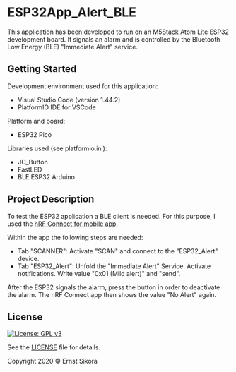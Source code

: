 # ESP32App_Alert_BLE
This application has been developed to run on an M5Stack Atom Lite ESP32 development board. It signals an alarm and is controlled by the Bluetooth Low Energy (BLE) "Immediate Alert" service.

## Getting Started
Development environment used for this application:
- Visual Studio Code (version 1.44.2)
- PlatformIO IDE for VSCode

Platform and board:
- ESP32 Pico

Libraries used (see platformio.ini):
- JC_Button
- FastLED
- BLE ESP32 Arduino

## Project Description

To test the ESP32 application a BLE client is needed. For this purpose, I used the [nRF Connect for mobile app](https://www.nordicsemi.com/Software-and-tools/Development-Tools/nRF-Connect-for-mobile).

Within the app the following steps are needed:
- Tab "SCANNER": Activate "SCAN" and connect to the "ESP32_Alert" device.
- Tab "ESP32_Alert": Unfold the "Immediate Alert" Service. Activate notifications. Write value "0x01 (Mild alert)" and "send".

After the ESP32 signals the alarm, press the button in order to deactivate the alarm.
The nRF Connect app then shows the value "No Alert" again.

## License

[![License: GPL v3](https://img.shields.io/badge/License-GPLv3-blue.svg)](https://www.gnu.org/licenses/gpl-3.0)

See the [LICENSE](LICENSE) file for details.

Copyright 2020 © Ernst Sikora
